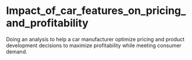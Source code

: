 # Impact_of_car_features_on_pricing_and_profitability
Doing an analysis to help a car manufacturer optimize pricing and product development decisions to maximize profitability while meeting consumer demand.
